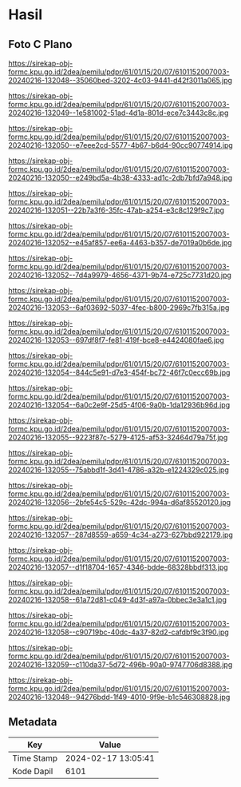 # Hasil

## Foto C Plano

https://sirekap-obj-formc.kpu.go.id/2dea/pemilu/pdpr/61/01/15/20/07/6101152007003-20240216-132048--35060bed-3202-4c03-9441-d42f3011a065.jpg

https://sirekap-obj-formc.kpu.go.id/2dea/pemilu/pdpr/61/01/15/20/07/6101152007003-20240216-132049--1e581002-51ad-4d1a-801d-ece7c3443c8c.jpg

https://sirekap-obj-formc.kpu.go.id/2dea/pemilu/pdpr/61/01/15/20/07/6101152007003-20240216-132050--e7eee2cd-5577-4b67-b6d4-90cc90774914.jpg

https://sirekap-obj-formc.kpu.go.id/2dea/pemilu/pdpr/61/01/15/20/07/6101152007003-20240216-132050--e249bd5a-4b38-4333-ad1c-2db7bfd7a948.jpg

https://sirekap-obj-formc.kpu.go.id/2dea/pemilu/pdpr/61/01/15/20/07/6101152007003-20240216-132051--22b7a3f6-35fc-47ab-a254-e3c8c129f9c7.jpg

https://sirekap-obj-formc.kpu.go.id/2dea/pemilu/pdpr/61/01/15/20/07/6101152007003-20240216-132052--e45af857-ee6a-4463-b357-de7019a0b6de.jpg

https://sirekap-obj-formc.kpu.go.id/2dea/pemilu/pdpr/61/01/15/20/07/6101152007003-20240216-132052--7d4a9979-4656-4371-9b74-e725c7731d20.jpg

https://sirekap-obj-formc.kpu.go.id/2dea/pemilu/pdpr/61/01/15/20/07/6101152007003-20240216-132053--6af03692-5037-4fec-b800-2969c7fb315a.jpg

https://sirekap-obj-formc.kpu.go.id/2dea/pemilu/pdpr/61/01/15/20/07/6101152007003-20240216-132053--697df8f7-fe81-419f-bce8-e4424080fae6.jpg

https://sirekap-obj-formc.kpu.go.id/2dea/pemilu/pdpr/61/01/15/20/07/6101152007003-20240216-132054--844c5e91-d7e3-454f-bc72-46f7c0ecc69b.jpg

https://sirekap-obj-formc.kpu.go.id/2dea/pemilu/pdpr/61/01/15/20/07/6101152007003-20240216-132054--6a0c2e9f-25d5-4f06-9a0b-1da12936b96d.jpg

https://sirekap-obj-formc.kpu.go.id/2dea/pemilu/pdpr/61/01/15/20/07/6101152007003-20240216-132055--9223f87c-5279-4125-af53-32464d79a75f.jpg

https://sirekap-obj-formc.kpu.go.id/2dea/pemilu/pdpr/61/01/15/20/07/6101152007003-20240216-132055--75abbd1f-3d41-4786-a32b-e1224329c025.jpg

https://sirekap-obj-formc.kpu.go.id/2dea/pemilu/pdpr/61/01/15/20/07/6101152007003-20240216-132056--2bfe54c5-529c-42dc-994a-d6af85520120.jpg

https://sirekap-obj-formc.kpu.go.id/2dea/pemilu/pdpr/61/01/15/20/07/6101152007003-20240216-132057--287d8559-a659-4c34-a273-627bbd922179.jpg

https://sirekap-obj-formc.kpu.go.id/2dea/pemilu/pdpr/61/01/15/20/07/6101152007003-20240216-132057--d1f18704-1657-4346-bdde-68328bbdf313.jpg

https://sirekap-obj-formc.kpu.go.id/2dea/pemilu/pdpr/61/01/15/20/07/6101152007003-20240216-132058--61a72d81-c049-4d3f-a97a-0bbec3e3a1c1.jpg

https://sirekap-obj-formc.kpu.go.id/2dea/pemilu/pdpr/61/01/15/20/07/6101152007003-20240216-132058--c90719bc-40dc-4a37-82d2-cafdbf9c3f90.jpg

https://sirekap-obj-formc.kpu.go.id/2dea/pemilu/pdpr/61/01/15/20/07/6101152007003-20240216-132059--c110da37-5d72-496b-90a0-9747706d8388.jpg

https://sirekap-obj-formc.kpu.go.id/2dea/pemilu/pdpr/61/01/15/20/07/6101152007003-20240216-132048--94276bdd-1f49-4010-9f9e-b1c546308828.jpg


## Metadata

| Key        | Value               |
| ---------- | ------------------- |
| Time Stamp | 2024-02-17 13:05:41 |
| Kode Dapil | 6101                |



